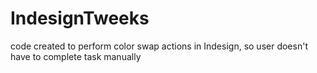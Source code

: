 # IndesignTweeks
code created to perform color swap actions in Indesign, so user doesn't have to complete task manually
